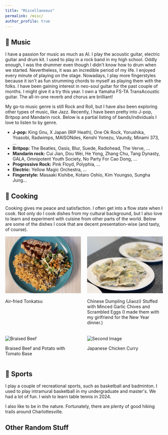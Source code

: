 ```yaml
---
title: "Miscellaneous"
permalink: /misc/
author_profile: true
---
```


## 🎼 Music ##
I have a passion for music as much as AI. I play the acoustic guitar, electric guitar and drum kit. I used to play in a rock band in my high school. Oddly enough, I was the drummer even though I didn't know how to drum when we started. Nevertheless, it was an incredible period of my life. I enjoyed every minute of playing on the stage. Nowadays, I play more fingerstyles because it isn't as fun strumming chords to myself as playing them with the folks. I have been gaining interest in neo-soul guitar for the past couple of months. I might give it a try this year. I own a Yamaha FS-TA TransAcoustic guitar. The all-in-one reverb and chorus are brilliant!

My go-to music genre is still Rock and Roll, but I have also been exploring other types of music, like Jazz. Recently, I have been pretty into J-pop, Britpop and Mandarin rock. Below is a partial listing of bands/individuals I love to listen to by genre.

- **J-pop:** King Gnu, X Japan (RIP Heath), One Ok Rock, Yorushika, Yoasobi, Radwimps, MAISONdes, Kenshi Yonezu, Vaundy, Minami 373, ...
- **Britpop:** The Beatles, Oasis, Blur, Suede, Radiohead, The Verve, ...
- **Mandarin rock:** Cui Jian, Dou Wei, He Yong, Zhang Chu, Tang Dynasty, GALA, Omnipotent Youth Society, No Party For Cao Dong, ...
- **Progressive Rock:** Pink Floyd, Polyphia, ...
- **Electric:** Yellow Magic Orchestra, ...
- **Fingerstyle:** Masaaki Kishibe, Kotaro Oshio, Kim Youngso, Sungha Jung...


## 🍳 Cooking ##
Cooking gives me peace and satisfaction. I often get into a flow state when I cook. Not only do I cook dishes from my cultural background, but I also love to learn and experiment with cuisine from other parts of the world. Below are some of the dishes I cook that are decent presentation-wise (and tasty, of course).

<div style="display: flex; justify-content: space-between; margin-bottom: 20px;">
    <div style="flex: 0 0 48%; margin-right: 2%;">
        <img src="../images/food/tonkatsu.jpeg" alt="Tonkatsu">
        <p>Air-fried Tonkatsu</p>
    </div>
    <div style="flex: 0 0 48%;">
        <img src="../images/food/dumpling.jpeg" alt="Dumpling">
        <p> Chinese Dumpling (Jiaozi) Stuffed with Minced Garlic Chives and Scrambled Eggs (I made them with my girlfriend for the New Year dinner.)</p>
    </div>
</div>

<div style="display: flex; justify-content: space-between; margin-bottom: 20px;">
    <div style="flex: 0 0 48%; margin-right: 2%;">
        <img src="../images/food/braised_beef.jpeg" alt="Braised Beef">
        <p>Braised Beef and Potato with Tomato Base</p>
    </div>
    <div style="flex: 0 0 48%;">
        <img src="../images/food/curry.jpeg" alt="Second Image">
        <p> Japanese Chicken Curry</p>
    </div>
</div>

## 🏀 Sports ##
I play a couple of recreational sports, such as basketball and badminton. I used to play intramural basketball in my undergraduate and master's. We had a lot of fun. I wish to learn table tennis in 2024.

I also like to be in the nature. Fortunately, there are plenty of good hiking trails around Charlottesville.
## Other Random Stuff ##